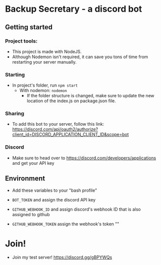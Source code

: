 # Backup Secretary - a discord bot

## Getting started

### Project tools:

- This project is made with NodeJS.
- Although Nodemon isn't required, it can save you tons of time from restarting your server manually.

### Starting

- In project's folder, run `npm start`
  - With nodemon: `nodemon`
    - If the folder structure is changed, make sure to update the new location of the index.js on package.json file.

### Sharing

- To add this bot to your server, follow this link: https://discord.com/api/oauth2/authorize?client_id=DISCORD_APPLICATION_CLIENT_ID&scope=bot

### Discord

- Make sure to head over to https://discord.com/developers/applications and get your API key

## Environment

- Add these variables to your "bash profile"

- `BOT_TOKEN` and assign the discord API key
- `GITHUB_WEBHOOK_ID` and assign discord's webhook ID that is also assigned to github
- `GITHUB_WEBHOOK_TOKEN` assign the webhook's token ""

# Join!

- Join my test server! https://discord.gg/gBPYWQs
